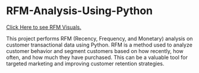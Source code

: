 # RFM-Analysis-Using-Python

[Click Here to see RFM Visuals.](https://github.com/Keerthireddy-maddur/RFM-Analysis-Using-Python/blob/main/console.html)


This project performs RFM (Recency, Frequency, and Monetary) analysis on customer transactional data using Python. RFM is a method used to analyze customer behavior and segment customers based on how recently, how often, and how much they have purchased. This can be a valuable tool for targeted marketing and improving customer retention strategies.
